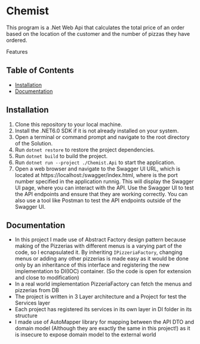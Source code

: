 # Chemist

This program is a .Net Web Api that calculates the total price of an order based on the location of the customer and the number of pizzas they have ordered.

Features

## Table of Contents

- [Installation](#installation)
- [Documentation](#documentation)

## Installation

1. Clone this repository to your local machine.
2. Install the .NET6.0 SDK if it is not already installed on your system.
3. Open a terminal or command prompt and navigate to the root directory of the Solution.
4. Run `dotnet restore` to restore the project dependencies.
5. Run `dotnet build` to build the project.
6. Run `dotnet run --project ./Chemist.Api` to start the application.
7. Open a web browser and navigate to the Swagger UI URL, which is located at https://localhost:<port>/swagger/index.html, where <port> is the port number specified in the application runnig. This will display the Swagger UI page, where you can interact with the API.
Use the Swagger UI to test the API endpoints and ensure that they are working correctly. You can also use a tool like Postman to test the API endpoints outside of the Swagger UI.

## Documentation
- In this project I made use of Abstract Factory design pattern because making of the Pizzerias with different menus is a varying part of the code, so I ecnapsulated it. By inheriting `IPizzeriaFactory`, changing menus or adding any other pizzerias is made easy as it would be done only by an inheritance of this interface and registering the new implementation to DI(IOC) container. (So the code is open for extension and close to modification)
- In a real world implementation PizzeriaFactory can fetch the menus and pizzerias from DB
- The project is written in 3 Layer architecture and a Project for test the Services layer
- Each project has registered its services in its own layer in DI folder in its structure
- I made use of AutoMapper library for mapping between the API DTO and domain model (Although they are exactly the same in this project!) as it is insecure to expose domain model to the external world